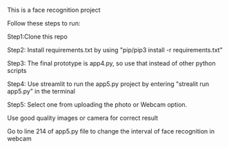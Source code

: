 This is a face recognition project 

Follow these steps to run:

Step1:Clone this repo

Step2: Install requirements.txt by using "pip/pip3 install -r requirements.txt"

Step3: The final prototype is app4.py, so use that instead of other python scripts

Step4: Use streamlit to run the app5.py project by entering "strealit run app5.py" in the terminal

Step5: Select one from uploading the photo or Webcam option.


Use good quality images or camera for correct result

Go to line 214 of app5.py file to change the interval of face recognition in webcam

